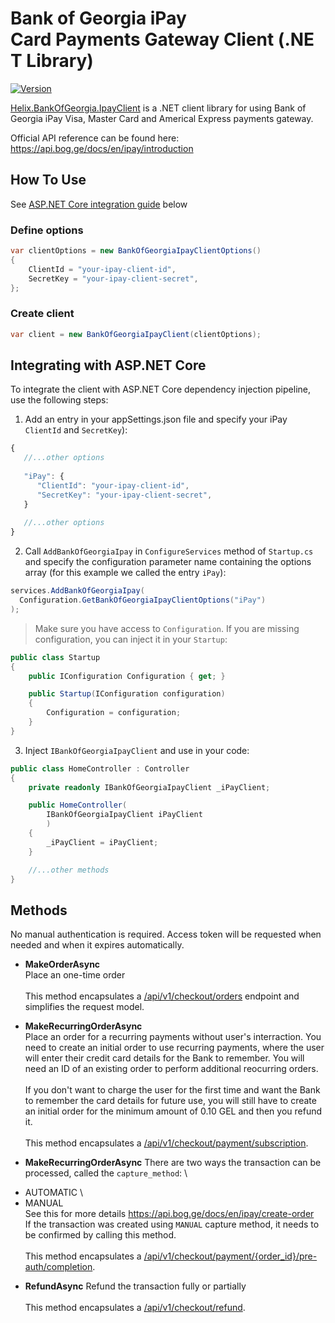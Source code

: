 # Bank of Georgia iPay Card Payments Gateway Client (.NET Library)

[![Version](https://helix.ge/helix-bankofgeorgia-ipayclient-nuget.svg?1-0-0)](https://www.nuget.org/packages/Helix.BankOfGeorgia.IpayClient)

[Helix.BankOfGeorgia.IpayClient](https://www.nuget.org/packages/Helix.BankOfGeorgia.IpayClient) is a .NET client library for using Bank of Georgia iPay Visa, Master Card and Americal Express payments gateway.

Official API reference can be found here: \
https://api.bog.ge/docs/en/ipay/introduction

## How To Use
See [ASP.NET Core integration guide](#integrating-with-aspnet-core) below

### Define options
```csharp
var clientOptions = new BankOfGeorgiaIpayClientOptions()
{
    ClientId = "your-ipay-client-id",
    SecretKey = "your-ipay-client-secret",
};
```

### Create client
```csharp
var client = new BankOfGeorgiaIpayClient(clientOptions);
```


## Integrating with ASP.NET Core
To integrate the client with ASP.NET Core dependency injection pipeline, use the following steps:

1. Add an entry in your appSettings.json file and specify your iPay `ClientId` and `SecretKey`):
```js
{
   //...other options
   
   "iPay": {
      "ClientId": "your-ipay-client-id",
      "SecretKey": "your-ipay-client-secret",
   }
  
   //...other options
}
```

2. Call ```AddBankOfGeorgiaIpay``` in ```ConfigureServices``` method of ```Startup.cs``` and specify the configuration parameter name containing the options array (for this example we called the entry ```iPay```):
````csharp
services.AddBankOfGeorgiaIpay(
  Configuration.GetBankOfGeorgiaIpayClientOptions("iPay")
);
````

> Make sure you have access to ```Configuration```. If you are missing configuration, you can inject it in your `Startup`:
```csharp
public class Startup
{
    public IConfiguration Configuration { get; }

    public Startup(IConfiguration configuration)
    {
        Configuration = configuration;
    }
}
```

3. Inject ```IBankOfGeorgiaIpayClient``` and use in your code:
````csharp
public class HomeController : Controller
{
    private readonly IBankOfGeorgiaIpayClient _iPayClient;

    public HomeController(
        IBankOfGeorgiaIpayClient iPayClient
        )
    {
        _iPayClient = iPayClient;
    }

    //...other methods
}
````

## Methods
No manual authentication is required. Access token will be requested when needed and when it expires automatically.

* **MakeOrderAsync**    
Place an one-time order \
\
This method encapsulates a [/api/v1/checkout/orders](https://api.bog.ge/docs/en/ipay/create-order) endpoint and simplifies the request model. 


* **MakeRecurringOrderAsync**    
Place an order for a recurring payments without user's interraction. You need to create an initial order to use recurring payments, where the user will enter their credit card details for the Bank to remember. You will need an ID of an existing order to perform additional reocurring orders.\
\
If you don't want to charge the user for the first time and want the Bank to remember the card details for future use, you will still have to create an initial order for the minimum amount of 0.10 GEL and then you refund it. \
\
This method encapsulates a [/api/v1/checkout/payment/subscription](https://api.bog.ge/docs/en/ipay/recurring-payments). 

* **MakeRecurringOrderAsync**
There are two ways the transaction can be processed, called the `capture_method`: \
- AUTOMATIC \
- MANUAL \
See this for more details https://api.bog.ge/docs/en/ipay/create-order \
If the transaction was created using `MANUAL` capture method, it needs to be confirmed by calling this method. \
\
This method encapsulates a [/api/v1/checkout/payment/{order_id}/pre-auth/completion](https://api.bog.ge/docs/en/ipay/pre-authorization). 

* **RefundAsync**
Refund the transaction fully or partially \
\
This method encapsulates a [/api/v1/checkout/refund](https://api.bog.ge/docs/en/ipay/refund). 
